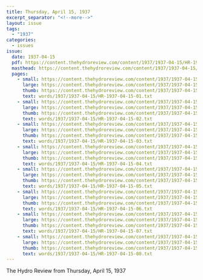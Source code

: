 ```yaml
---
title: Thursday, April 15, 1937
excerpt_separator: "<!--more-->"
layout: issue
tags:
  - "1937"
categories:
  - issues
issue:
  date: 1937-04-15
  pdf: https://content.thehydroreview.com/content/1937/1937-04-15/HR-1937-04-15.pdf
  masthead: https://content.thehydroreview.com/content/1937/1937-04-15/masthead/HR-1937-04-15.jpg
  pages:
    - small: https://content.thehydroreview.com/content/1937/1937-04-15/small/HR-1937-04-15-01.jpg
      large: https://content.thehydroreview.com/content/1937/1937-04-15/large/HR-1937-04-15-01.jpg
      thumb: https://content.thehydroreview.com/content/1937/1937-04-15/thumbnails/HR-1937-04-15-01.jpg
      text: words/1937/1937-04-15/HR-1937-04-15-01.txt
    - small: https://content.thehydroreview.com/content/1937/1937-04-15/small/HR-1937-04-15-02.jpg
      large: https://content.thehydroreview.com/content/1937/1937-04-15/large/HR-1937-04-15-02.jpg
      thumb: https://content.thehydroreview.com/content/1937/1937-04-15/thumbnails/HR-1937-04-15-02.jpg
      text: words/1937/1937-04-15/HR-1937-04-15-02.txt
    - small: https://content.thehydroreview.com/content/1937/1937-04-15/small/HR-1937-04-15-03.jpg
      large: https://content.thehydroreview.com/content/1937/1937-04-15/large/HR-1937-04-15-03.jpg
      thumb: https://content.thehydroreview.com/content/1937/1937-04-15/thumbnails/HR-1937-04-15-03.jpg
      text: words/1937/1937-04-15/HR-1937-04-15-03.txt
    - small: https://content.thehydroreview.com/content/1937/1937-04-15/small/HR-1937-04-15-04.jpg
      large: https://content.thehydroreview.com/content/1937/1937-04-15/large/HR-1937-04-15-04.jpg
      thumb: https://content.thehydroreview.com/content/1937/1937-04-15/thumbnails/HR-1937-04-15-04.jpg
      text: words/1937/1937-04-15/HR-1937-04-15-04.txt
    - small: https://content.thehydroreview.com/content/1937/1937-04-15/small/HR-1937-04-15-05.jpg
      large: https://content.thehydroreview.com/content/1937/1937-04-15/large/HR-1937-04-15-05.jpg
      thumb: https://content.thehydroreview.com/content/1937/1937-04-15/thumbnails/HR-1937-04-15-05.jpg
      text: words/1937/1937-04-15/HR-1937-04-15-05.txt
    - small: https://content.thehydroreview.com/content/1937/1937-04-15/small/HR-1937-04-15-06.jpg
      large: https://content.thehydroreview.com/content/1937/1937-04-15/large/HR-1937-04-15-06.jpg
      thumb: https://content.thehydroreview.com/content/1937/1937-04-15/thumbnails/HR-1937-04-15-06.jpg
      text: words/1937/1937-04-15/HR-1937-04-15-06.txt
    - small: https://content.thehydroreview.com/content/1937/1937-04-15/small/HR-1937-04-15-07.jpg
      large: https://content.thehydroreview.com/content/1937/1937-04-15/large/HR-1937-04-15-07.jpg
      thumb: https://content.thehydroreview.com/content/1937/1937-04-15/thumbnails/HR-1937-04-15-07.jpg
      text: words/1937/1937-04-15/HR-1937-04-15-07.txt
    - small: https://content.thehydroreview.com/content/1937/1937-04-15/small/HR-1937-04-15-08.jpg
      large: https://content.thehydroreview.com/content/1937/1937-04-15/large/HR-1937-04-15-08.jpg
      thumb: https://content.thehydroreview.com/content/1937/1937-04-15/thumbnails/HR-1937-04-15-08.jpg
      text: words/1937/1937-04-15/HR-1937-04-15-08.txt
---
```


The Hydro Review from Thursday, April 15, 1937

<!--more-->

